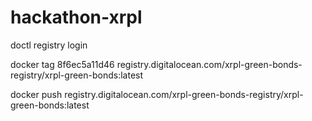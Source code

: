 # hackathon-xrpl

doctl registry login

docker tag 8f6ec5a11d46 registry.digitalocean.com/xrpl-green-bonds-registry/xrpl-green-bonds:latest

docker push registry.digitalocean.com/xrpl-green-bonds-registry/xrpl-green-bonds:latest
